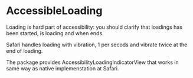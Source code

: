# AccessibleLoading

Loading is hard part of accessibility: you should clarify that loadings has been started, is loading and when ends. 

Safari handles loading with vibration, 1 per secods and vibrate twice at the end of loading. 

The package provides AccessibilityLoadingIndicatorView that works in same way as native implemenstation at Safari. 
